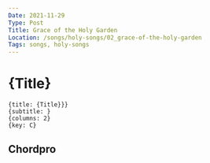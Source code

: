 ```yaml
---
Date: 2021-11-29
Type: Post
Title: Grace of the Holy Garden
Location: /songs/holy-songs/02_grace-of-the-holy-garden
Tags: songs, holy-songs
---
```


# {Title}

```chordpro
{title: {Title}}}
{subtitle: }
{columns: 2}
{key: C}
```

## Chordpro
